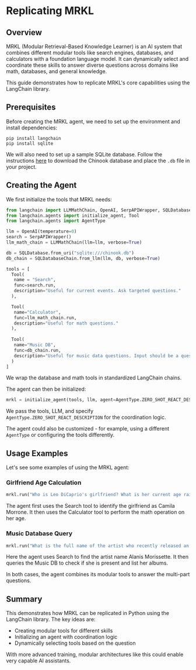 

# Replicating MRKL

## Overview

MRKL (Modular Retrieval-Based Knowledge Learner) is an AI system that combines different modular tools like search engines, databases, and calculators with a foundation language model. It can dynamically select and coordinate these skills to answer diverse questions across domains like math, databases, and general knowledge. 

This guide demonstrates how to replicate MRKL's core capabilities using the LangChain library.

## Prerequisites

Before creating the MRKL agent, we need to set up the environment and install dependencies:

```
pip install langchain
pip install sqlite 
```

We will also need to set up a sample SQLite database. Follow the instructions [here](https://database.guide/2-sample-databases-sqlite/) to download the Chinook database and place the `.db` file in your project. 

## Creating the Agent

We first initialize the tools that MRKL needs:

```python
from langchain import LLMMathChain, OpenAI, SerpAPIWrapper, SQLDatabase, SQLDatabaseChain
from langchain.agents import initialize_agent, Tool   
from langchain.agents import AgentType

llm = OpenAI(temperature=0)  
search = SerpAPIWrapper()
llm_math_chain = LLMMathChain(llm=llm, verbose=True) 

db = SQLDatabase.from_uri("sqlite:///chinook.db")
db_chain = SQLDatabaseChain.from_llm(llm, db, verbose=True)

tools = [
  Tool(
   name = "Search",
   func=search.run,
   description="Useful for current events. Ask targeted questions."
  ),

  Tool(  
   name="Calculator",
   func=llm_math_chain.run,
   description="Useful for math questions."
  ),
   
  Tool(
   name="Music DB", 
   func=db_chain.run,
   description="Useful for music data questions. Input should be a question with context."
  )
]
```

We wrap the database and math tools in standardized LangChain chains. 

The agent can then be initialized:

```python
mrkl = initialize_agent(tools, llm, agent=AgentType.ZERO_SHOT_REACT_DESCRIPTION, verbose=True)
```

We pass the tools, LLM, and specify `AgentType.ZERO_SHOT_REACT_DESCRIPTION` for the coordination logic.

The agent could also be customized - for example, using a different `AgentType` or configuring the tools differently.

## Usage Examples

Let's see some examples of using the MRKL agent:

### Girlfriend Age Calculation

```python
mrkl.run("Who is Leo DiCaprio's girlfriend? What is her current age raised to the 0.43 power?")
```

The agent first uses the Search tool to identify the girlfriend as Camila Morrone. It then uses the Calculator tool to perform the math operation on her age.

### Music Database Query

```python 
mrkl.run("What is the full name of the artist who recently released an album called 'The Storm Before the Calm' and are they in the Music DB? If so, what albums of theirs are in the database?")
```

Here the agent uses Search to find the artist name Alanis Morissette. It then queries the Music DB to check if she is present and list her albums.

In both cases, the agent combines its modular tools to answer the multi-part questions.

## Summary

This demonstrates how MRKL can be replicated in Python using the LangChain library. The key ideas are:

- Creating modular tools for different skills 
- Initializing an agent with coordination logic
- Dynamically selecting tools based on the question

With more advanced training, modular architectures like this could enable very capable AI assistants.

